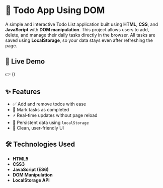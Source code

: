 # 📝 Todo App Using DOM

A simple and interactive Todo List application built using **HTML**, **CSS**, and **JavaScript** with **DOM manipulation**. This project allows users to add, delete, and manage their daily tasks directly in the browser. All tasks are saved using **LocalStorage**, so your data stays even after refreshing the page.

## 🔗 Live Demo

👉 ()

## ✨ Features

- ✅ Add and remove todos with ease  
- 📝 Mark tasks as completed  
- ⚡ Real-time updates without page reload  
- 💾 Persistent data using `localStorage`  
- 🎨 Clean, user-friendly UI  

## 🛠️ Technologies Used

- **HTML5**
- **CSS3**
- **JavaScript (ES6)**
- **DOM Manipulation**
- **LocalStorage API**

